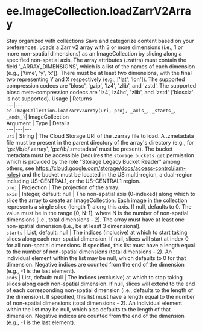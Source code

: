  
#  ee.ImageCollection.loadZarrV2Array
Stay organized with collections  Save and categorize content based on your preferences. 
Loads a Zarr v2 array with 3 or more dimensions (i.e., 1 or more non-spatial dimensions) as an ImageCollection by slicing along a specified non-spatial axis. The array attributes (.zattrs) must contain the field '_ARRAY_DIMENSIONS', which is a list of the names of each dimension (e.g., ['time', 'y', 'x']). There must be at least two dimensions, with the final two representing Y and X respectively (e.g., ['lat', 'lon']). The supported compression codecs are 'blosc', 'gzip', 'lz4', 'zlib', and 'zstd'. The supported blosc meta-compression codecs are 'lz4', lz4hc', 'zlib', and 'zstd' ('blosclz' is not supported). Usage | Returns  
---|---  
`ee.ImageCollection.loadZarrV2Array(uri, proj, _axis_, _starts_, _ends_)`|  ImageCollection  
Argument | Type | Details  
---|---|---  
`uri` | String | The Cloud Storage URI of the .zarray file to load. A .zmetadata file must be present in the parent directory of the array's directory (e.g., for 'gs://b/o/.zarray', 'gs://b/.zmetadata' must be present). The bucket metadata must be accessible (requires the `storage.buckets.get` permission which is provided by the role "Storage Legacy Bucket Reader" among others, see https://cloud.google.com/storage/docs/access-control/iam-roles) and the bucket must be located in the US multi-region, a dual-region including US-CENTRAL1, or the US-CENTRAL1 region.  
`proj` | Projection | The projection of the array.  
`axis` | Integer, default: null | The non-spatial axis (0-indexed) along which to slice the array to create an ImageCollection. Each image in the collection represents a single slice (length 1) along this axis. If null, defaults to 0. The value must be in the range [0, N-1], where N is the number of non-spatial dimensions (i.e., total dimensions - 2). The array must have at least one non-spatial dimension (i.e., be at least 3 dimensional).  
`starts` | List, default: null | The indices (inclusive) at which to start taking slices along each non-spatial dimension. If null, slices will start at index 0 for all non-spatial dimensions. If specified, this list must have a length equal to the number of non-spatial dimensions (total dimensions - 2). An individual element within the list may be null, which defaults to 0 for that dimension. Negative indices are counted from the end of the dimension (e.g., -1 is the last element).  
`ends` | List, default: null | The indices (exclusive) at which to stop taking slices along each non-spatial dimension. If null, slices will extend to the end of each corresponding non-spatial dimension (i.e., defaults to the length of the dimension). If specified, this list must have a length equal to the number of non-spatial dimensions (total dimensions - 2). An individual element within the list may be null, which also defaults to the length of that dimension. Negative indices are counted from the end of the dimension (e.g., -1 is the last element).  
